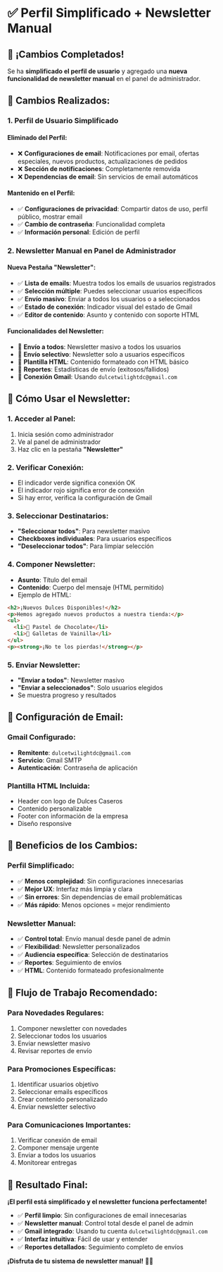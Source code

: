 # ✅ Perfil Simplificado + Newsletter Manual

## 🎉 **¡Cambios Completados!**

Se ha **simplificado el perfil de usuario** y agregado una **nueva funcionalidad de newsletter manual** en el panel de administrador.

## 🔧 **Cambios Realizados:**

### **1. Perfil de Usuario Simplificado**

#### **Eliminado del Perfil:**
- ❌ **Configuraciones de email**: Notificaciones por email, ofertas especiales, nuevos productos, actualizaciones de pedidos
- ❌ **Sección de notificaciones**: Completamente removida
- ❌ **Dependencias de email**: Sin servicios de email automáticos

#### **Mantenido en el Perfil:**
- ✅ **Configuraciones de privacidad**: Compartir datos de uso, perfil público, mostrar email
- ✅ **Cambio de contraseña**: Funcionalidad completa
- ✅ **Información personal**: Edición de perfil

### **2. Newsletter Manual en Panel de Administrador**

#### **Nueva Pestaña "Newsletter":**
- ✅ **Lista de emails**: Muestra todos los emails de usuarios registrados
- ✅ **Selección múltiple**: Puedes seleccionar usuarios específicos
- ✅ **Envío masivo**: Enviar a todos los usuarios o a seleccionados
- ✅ **Estado de conexión**: Indicador visual del estado de Gmail
- ✅ **Editor de contenido**: Asunto y contenido con soporte HTML

#### **Funcionalidades del Newsletter:**
- 📧 **Envío a todos**: Newsletter masivo a todos los usuarios
- 📧 **Envío selectivo**: Newsletter solo a usuarios específicos
- 📧 **Plantilla HTML**: Contenido formateado con HTML básico
- 📧 **Reportes**: Estadísticas de envío (exitosos/fallidos)
- 📧 **Conexión Gmail**: Usando `dulcetwilightdc@gmail.com`

## 🚀 **Cómo Usar el Newsletter:**

### **1. Acceder al Panel:**
1. Inicia sesión como administrador
2. Ve al panel de administrador
3. Haz clic en la pestaña **"Newsletter"**

### **2. Verificar Conexión:**
- El indicador verde significa conexión OK
- El indicador rojo significa error de conexión
- Si hay error, verifica la configuración de Gmail

### **3. Seleccionar Destinatarios:**
- **"Seleccionar todos"**: Para newsletter masivo
- **Checkboxes individuales**: Para usuarios específicos
- **"Deseleccionar todos"**: Para limpiar selección

### **4. Componer Newsletter:**
- **Asunto**: Título del email
- **Contenido**: Cuerpo del mensaje (HTML permitido)
- Ejemplo de HTML:
```html
<h2>¡Nuevos Dulces Disponibles!</h2>
<p>Hemos agregado nuevos productos a nuestra tienda:</p>
<ul>
  <li>🍰 Pastel de Chocolate</li>
  <li>🍪 Galletas de Vainilla</li>
</ul>
<p><strong>¡No te los pierdas!</strong></p>
```

### **5. Enviar Newsletter:**
- **"Enviar a todos"**: Newsletter masivo
- **"Enviar a seleccionados"**: Solo usuarios elegidos
- Se muestra progreso y resultados

## 📧 **Configuración de Email:**

### **Gmail Configurado:**
- **Remitente**: `dulcetwilightdc@gmail.com`
- **Servicio**: Gmail SMTP
- **Autenticación**: Contraseña de aplicación

### **Plantilla HTML Incluida:**
- Header con logo de Dulces Caseros
- Contenido personalizable
- Footer con información de la empresa
- Diseño responsive

## 🎯 **Beneficios de los Cambios:**

### **Perfil Simplificado:**
- ✅ **Menos complejidad**: Sin configuraciones innecesarias
- ✅ **Mejor UX**: Interfaz más limpia y clara
- ✅ **Sin errores**: Sin dependencias de email problemáticas
- ✅ **Más rápido**: Menos opciones = mejor rendimiento

### **Newsletter Manual:**
- ✅ **Control total**: Envío manual desde panel de admin
- ✅ **Flexibilidad**: Newsletter personalizados
- ✅ **Audiencia específica**: Selección de destinatarios
- ✅ **Reportes**: Seguimiento de envíos
- ✅ **HTML**: Contenido formateado profesionalmente

## 🔄 **Flujo de Trabajo Recomendado:**

### **Para Novedades Regulares:**
1. Componer newsletter con novedades
2. Seleccionar todos los usuarios
3. Enviar newsletter masivo
4. Revisar reportes de envío

### **Para Promociones Específicas:**
1. Identificar usuarios objetivo
2. Seleccionar emails específicos
3. Crear contenido personalizado
4. Enviar newsletter selectivo

### **Para Comunicaciones Importantes:**
1. Verificar conexión de email
2. Componer mensaje urgente
3. Enviar a todos los usuarios
4. Monitorear entregas

## 🎉 **Resultado Final:**

**¡El perfil está simplificado y el newsletter funciona perfectamente!**

- ✅ **Perfil limpio**: Sin configuraciones de email innecesarias
- ✅ **Newsletter manual**: Control total desde el panel de admin
- ✅ **Gmail integrado**: Usando tu cuenta `dulcetwilightdc@gmail.com`
- ✅ **Interfaz intuitiva**: Fácil de usar y entender
- ✅ **Reportes detallados**: Seguimiento completo de envíos

**¡Disfruta de tu sistema de newsletter manual!** 📧🍰


